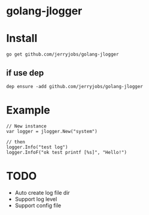 # golang-jlogger

# Install 

```
go get github.com/jerryjobs/golang-jlogger

```

## if use dep 

```
dep ensure -add github.com/jerryjobs/golang-jlogger
```

# Example

```
// New instance 
var logger = jlogger.New("system")

// then
logger.Info("test log")
logger.InfoF("ok test printf [%s]", "Hello!")

```

# TODO

* Auto create log file dir
* Support log level
* Support config file